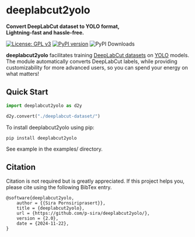 # deeplabcut2yolo
**Convert DeepLabCut dataset to YOLO format,**\
**Lightning-fast and hassle-free.**

[![License: GPL v3](https://img.shields.io/badge/License-GPLv3-blue.svg)](https://www.gnu.org/licenses/gpl-3.0)
[![PyPI version](https://badge.fury.io/py/deeplabcut2yolo.svg)](https://badge.fury.io/py/deeplabcut2yolo)
![PyPI Downloads](https://static.pepy.tech/badge/deeplabcut2yolo)

**deeplabcut2yolo** facilitates training [DeepLabCut datasets](https://benchmark.deeplabcut.org/datasets.html) on [YOLO](https://docs.ultralytics.com/) models. The module automatically converts DeepLabCut labels, while providing customizability for more advanced users, so you can spend your energy on what matters!

## Quick Start
```python
import deeplabcut2yolo as d2y

d2y.convert("./deeplabcut-dataset/")
```

To install deeplabcut2yolo using pip:
```
pip install deeplabcut2yolo
```

See example in the examples/ directory.

## Citation
Citation is not required but is greatly appreciated. If this project helps you, 
please cite using the following BibTex entry.
```
@software{deeplabcut2yolo,
    author = {{Sira Pornsiriprasert}},
    title = {deeplabcut2yolo},
    url = {https://github.com/p-sira/deeplabcut2yolo/},
    version = {2.0},
    date = {2024-11-22},
}
```
